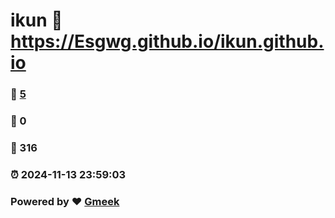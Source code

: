 # ikun :link: https://Esgwg.github.io/ikun.github.io 
### :page_facing_up: [5](https://Esgwg.github.io/ikun.github.io/tag.html) 
### :speech_balloon: 0 
### :hibiscus: 316 
### :alarm_clock: 2024-11-13 23:59:03 
### Powered by :heart: [Gmeek](https://github.com/Meekdai/Gmeek)

